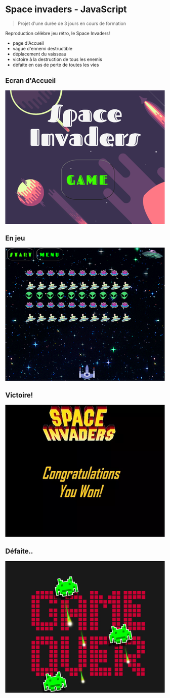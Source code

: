 # Space invaders - JavaScript

>Projet d'une durée de 3 jours en cours de formation

Reproduction célèbre jeu rétro, le Space Invaders!

- page d'Accueil
- vague d'ennemi destructible 
- déplacement du vaisseau
- victoire à la destruction de tous les enemis
- défaite en cas de perte de toutes les vies


## Ecran d'Accueil
![Ecran d'accueil](https://raw.githubusercontent.com/JauneLoke/Space-Invaders/master/SpaceInvaders00.png)

## En jeu
![En cours de partie](https://raw.githubusercontent.com/JauneLoke/Space-Invaders/master/SpaceInvaders01.png)

## Victoire!
![En cas de victoire](https://raw.githubusercontent.com/JauneLoke/Space-Invaders/master/SpaceInvaders03.png) 

## Défaite..
![En cas de défaite](https://raw.githubusercontent.com/JauneLoke/Space-Invaders/master/SpaceInvaders02.png)
